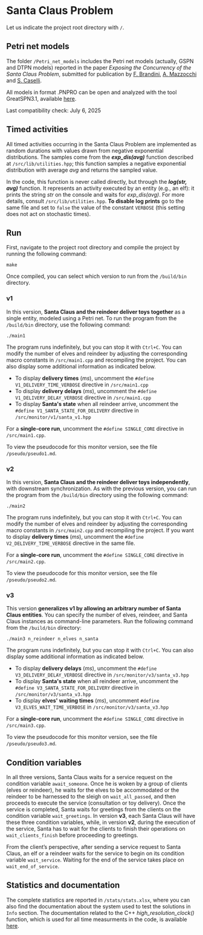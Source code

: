 
# Santa Claus Problem
Let us indicate the project root directory with `/`.

## Petri net models
The folder `/Petri_net_models` includes the Petri net models (actually, GSPN and DTPN models) reported in the paper <i>Exposing the Concurrency of the Santa Claus Problem</i>, submitted for publication by [F. Brandini](https://github.com/fedebrando), [A. Mazzocchi](https://github.com/mattoszky) and [S. Caselli](https://github.com/SCaselli).

All models in format .PNPRO can be open and analyzed with the tool GreatSPN3.1, available [here](https://github.com/greatspn/SOURCES).

Last compatibility check: July 6, 2025

## Timed activities
All timed activities occurring in the Santa Claus Problem  are implemented as random durations with values drawn from negative exponential distributions. The samples come from the **<i>exp_dis(avg)</i>** function described at `/src/lib/utilities.hpp`; this function samples a negative exponential distribution with average <i>avg</i> and returns the sampled value.

In the code, this function is never called directly, but through the **<i>log(str, avg)</i>** function. It represents an activity executed by an entity (e.g., an elf): it prints the string <i>str</i> on the console and waits for <i>exp_dis(avg)</i>. For more details, consult `/src/lib/utilities.hpp`. **To disable log prints** go to the same file and set to `false` the value of the constant `VERBOSE` (this setting does not act on stochastic times).

## Run
First, navigate to the project root directory and compile the project by running the following command:

```shell
make
```

Once compiled, you can select which version to run from the `/build/bin` directory.

### v1

In this version, **Santa Claus and the reindeer deliver toys together** as a single entity, modeled using a Petri net. To run the program from the `/build/bin` directory, use the following command:

```shell
./main1
```

The program runs indefinitely, but you can stop it with `Ctrl+C`. You can modify the number of elves and reindeer by adjusting the corresponding macro constants in `/src/main1.cpp` and recompiling the project. You can also display some additional information as indicated below.
- To display **delivery times** (<i>ms</i>), uncomment the `#define V1_DELIVERY_TIME_VERBOSE` directive in `/src/main1.cpp`
- To display **delivery delays** (<i>ms</i>), uncomment the `#define V1_DELIVERY_DELAY_VERBOSE` directive in `/src/main1.cpp`
- To display **Santa's state** when all reindeer arrive, uncomment the `#define V1_SANTA_STATE_FOR_DELIVERY` directive in `/src/monitor/v1/santa_v1.hpp`

For a **single-core run**, uncomment the `#define SINGLE_CORE` directive in `/src/main1.cpp`.

To view the pseudocode for this monitor version, see the file `/pseudo/pseudo1.md`.

### v2

In this version, **Santa Claus and the reindeer deliver toys independently**, with downstream synchronization. As with the previous version, you can run the program from the `/build/bin` directory using the following command:

```shell
./main2
```

The program runs indefinitely, but you can stop it with `Ctrl+C`. You can modify the number of elves and reindeer by adjusting the corresponding macro constants in `/src/main2.cpp` and recompiling the project. If you want to display **delivery times** (<i>ms</i>), uncomment the `#define V2_DELIVERY_TIME_VERBOSE` directive in the same file.

For a **single-core run**, uncomment the `#define SINGLE_CORE` directive in `/src/main2.cpp`.

To view the pseudocode for this monitor version, see the file `/pseudo/pseudo2.md`.

### v3

This version **generalizes v1 by allowing an arbitrary number of Santa Claus entities**. You can specify the number of elves, reindeer, and Santa Claus instances as command-line parameters. Run the following command from the `/build/bin` directory:

```shell
./main3 n_reindeer n_elves n_santa
```

The program runs indefinitely, but you can stop it with `Ctrl+C`. You can also display some additional information as indicated below.
- To display **delivery delays** (<i>ms</i>), uncomment the `#define V3_DELIVERY_DELAY_VERBOSE` directive in `/src/monitor/v3/santa_v3.hpp`
- To display **Santa's state** when all reindeer arrive, uncomment the `#define V3_SANTA_STATE_FOR_DELIVERY` directive in `/src/monitor/v3/santa_v3.hpp`
- To display **elves' waiting times** (<i>ms</i>), uncomment `#define V3_ELVES_WAIT_TIME_VERBOSE` in `/src/monitor/v3/santa_v3.hpp`

For a **single-core run**, uncomment the `#define SINGLE_CORE` directive in `/src/main3.cpp`.

To view the pseudocode for this monitor version, see the file `/pseudo/pseudo3.md`.

## Condition variables
In all three versions, Santa Claus waits for a service request on the condition variable `await_someone`. Once he is woken by a group of clients (elves or reindeer), he waits for the elves to be accommodated or the reindeer to be harnessed to the sleigh on `wait_all_passed`, and then proceeds to execute the service (consultation or toy delivery). Once the service is completed, Santa waits for greetings from the clients on the condition variable `wait_greetings`. In version **v3**, each Santa Claus will have these three condition variables, while, in version **v2**, during the execution of the service, Santa has to wait for the clients to finish their operations on `wait_clients_finish` before proceeding to greetings.

From the client’s perspective, after sending a service request to Santa Claus, an elf or a reindeer waits for the service to begin on its condition variable `wait_service`. Waiting for the end of the service takes place on `wait_end_of_service`.

## Statistics and documentation
The complete statistics are reported in `/stats/stats.xlsx`, where you can also find the documentation about the system used to test the solutions in `Info` section.
The documentation related to the C++ <i>high_resolution_clock()</i> function, which is used for all time measurments in the code, is available [here](https://en.cppreference.com/w/cpp/chrono/high_resolution_clock).
